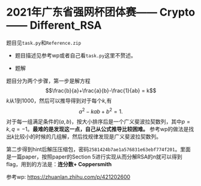 # 2021年广东省强网杯团体赛—— Crypto —— Different_RSA
题目见`task.py`和`Reference.zip`

* 题目描述见参考wp或者自己看`task.py`这里不赘述。

* 题解

题目分为两个步骤，第一步是解方程$$\frac{b}{a}+\frac{a}{b}-\frac{1}{ab} = k$$$k$从1到1000，然后可以推导得到对于每个$k$,有$$a^2-kab+b^2=1.$$对于每一组满足条件的$(a,b)$，按大小排序后是一个广义斐波拉契数列，其中$p=k,q=-1$。**最难的是发现这一点，自己从公式推导比较困难。** 参考wp的做法是找出$k$比较小的时候的几组解，然后找规律发现是广义斐波拉契数列。

第二步得到hint后解压压缩包，密码`2581424b7ae1a576831e63ebf774f201`。里面是一篇paper，按照paper的Section 5进行实现从而分解RSA的$n$就可以得到flag，用到的方法是：**连分数+ Coppersmith**

参考wp: https://zhuanlan.zhihu.com/p/421202600

